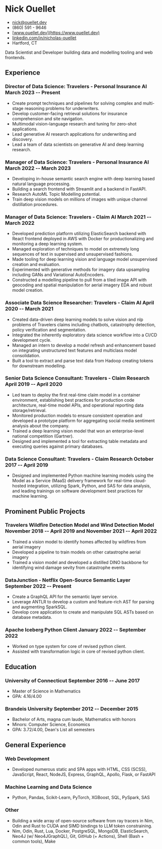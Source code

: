 # Nick Ouellet

- [nick@ouellet.dev](mailto:nick@ouellet.dev)
- (860) 591 - 9646
- [www.ouellet.dev](https://www.ouellet.dev)
- [linkedin.com/in/nicholas-ouellet](https://www.linkedin.com/in/nicholas-ouellet)
- Hartford, CT

Data Scientist and Developer building data and modelling tooling and web frontends.

## Experience
### <span>Director of Data Science: Travelers - Personal Insurance AI</span> <span>March 2023 -- Present</span>
- Create prompt techniques and pipelines for solving complex and multi-stage reasoning problems for underwriters.
- Develop customer-facing retrieval solutions for insurance comprehension and site navigation.
- Multimodal vision-language research and tuning for zero-shot applications.
- Lead generative AI research applications for underwriting and discovery.
- Lead a team of data scientists on generative AI and deep learning research.

### <span>Manager of Data Science: Travelers - Personal Insurance AI</span> <span>March 2022 -- March 2023</span>
- Developing in-house semantic search engine with deep learning based natural language processing.
- Building a search frontend with Streamlit and a backend in FastAPI.
- Research AutoML Topic Modelling potential.
- Train deep vision models on millions of images with unique channel distillation procedures.

### <span>Manager of Data Science: Travelers - Claim AI</span> <span>March 2021 -- March 2022</span>
- Developed prediction platform utilizing ElasticSearch backend with React frontend deployed in AWS with Docker for productionalizing and monitoring a deep learning system.
- Managed exploration of techniques to model on extremely long sequences of text in supervised and unsupervised fashions.
- Made tooling for deep learning vision and language model unsupervised creation and evaluation.
- Experimented with generative methods for imagery data upsampling including GANs and Variational AutoEncoders.
- Constructed a modelling pipeline to pull from a tiled image API with geocoding and spatial manipulation for aerial imagery EDA and robust model creation.

### <span>Associate Data Science Researcher: Travelers - Claim AI</span> <span>April 2020 -- March 2021</span>
- Created data-driven deep learning models to solve vision and nlp problems of Travelers claims including chatbots, catastrophy detection, policy verification and segmentation.
- Integrated the inherently exploratory data science workflow into a CI/CD development cycle.
- Managed an intern to develop a model refresh and enhancement based on integrating unstructured text features and multiclass model consolidation.
- Built a tool to extract and parse text data from Hadoop creating tokens for downstream modelling.

### <span>Senior Data Science Consultant: Travelers - Claim Research</span> <span>April 2019 -- April 2020</span>
- Led team to deploy the first real-time claim model in a container environment, establishing best practices for production code architecture, real-time model APIs, and operational reporting data storage/retrieval.
- Monitored production models to ensure consistent operation and developed a prototype platform for aggregating social media sentiment analysis about the company.
- Trained a deep learning vision model that won an enterprise-level national competition (Gartner).
- Designed and implemented a tool for extracting table metadata and executing queries against primary databases.

### <span>Data Science Consultant: Travelers - Claim Research</span> <span>October 2017 -- April 2019</span>
- Designed and implemented Python machine learning models using the Model as a Service (MaaS) delivery framework for real-time cloud-hosted integration, utilizing Spark, Python, and SAS for data analysis, and leading trainings on software development best practices for machine learning.

## Prominent Public Projects

### <span>Travelers Wildfire Detection Model and Wind Detection Model</span> <span>November 2018 -- April 2019 and November 2021 -- April 2022</span>
- Trained a vision model to identify homes affected by wildfires from aerial imagery
- Developed a pipeline to train models on other catastrophe aerial imagery
- Trained a vision model and developed a distilled DINO backbone for identifying wind damage sevity from catastrophe events

### <span>DataJunction - Netflix Open-Source Semantic Layer</span> <span>September 2022 -- Present</span>
- Create a GraphQL API for the semantic layer service.
- Leverage ANTLR to develop a custom and feature-rich AST for parsing and augmenting SparkSQL.
- Develop core application to create and manipulate SQL ASTs based on database metadata.

### <span>Apache Iceberg Python Client</span> <span>January 2022 -- September 2022</span>
- Worked on type system for core of revised python client.
- Assisted with transformation logic in core of revised python client.

## Education

### <span>University of Connecticut</span> <span>September 2016 -- June 2017</span>
- Master of Science in Mathematics
- GPA: 4.16/4.00

### <span>Brandeis University</span> <span>September 2012 -- December 2015</span>
- Bachelor of Arts, magna cum laude, Mathematics with honors
- Minors: Computer Science, Economics
- GPA: 3.72/4.00, Dean's List all semesters

## General Experience

### Web Development
- Developed numerous static and SPA apps with HTML, CSS (SCSS), JavaScript, React, NodeJS, Express, GraphQL, Apollo, Flask, or FastAPI

### Machine Learning and Data Science
- Python, Pandas, Scikit-Learn, PyTorch, XGBoost, SQL, PySpark, SAS

### Other
- Building a wide array of open-source software from ray tracers in Nim, Odin and Rust to CUDA and SIMD bindings to LLM token constraining.
- Nim, Odin, Rust, Lua, Docker, PostgreSQL, MongoDB, ElasticSearch, Neo4J (w/ Neo4JGraphQL), Git, GitHub (+ Actions), Shell (Bash + common tools), Make